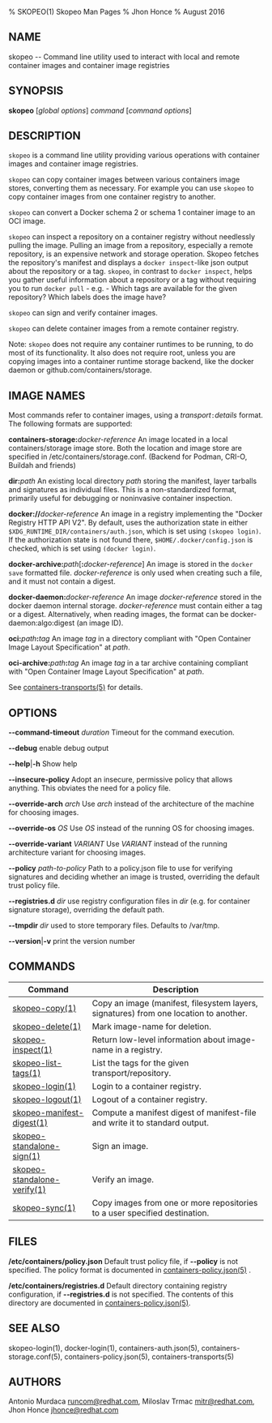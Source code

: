 % SKOPEO(1) Skopeo Man Pages
% Jhon Honce
% August 2016
## NAME
skopeo -- Command line utility used to interact with local and remote container images and container image registries

## SYNOPSIS
**skopeo** [_global options_] _command_ [_command options_]

## DESCRIPTION
`skopeo` is a command line utility providing various operations with container images and container image registries.

`skopeo` can copy container images between various containers image stores, converting them as necessary.  For example you can use `skopeo` to copy container images from one container registry to another.

`skopeo` can convert a Docker schema 2 or schema 1 container image to an OCI image.

`skopeo` can inspect a repository on a container registry without needlessly pulling the image. Pulling an image from a repository, especially a remote repository, is an expensive network and storage operation. Skopeo fetches the repository's manifest and displays a `docker inspect`-like json output about the repository or a tag. `skopeo`, in contrast to `docker inspect`, helps you gather useful information about a repository or a tag without requiring you to run `docker pull` - e.g. - Which tags are available for the given repository? Which labels does the image have?

`skopeo` can sign and verify container images.

`skopeo` can delete container images from a remote container registry.

Note: `skopeo` does not require any container runtimes to be running, to do most of
its functionality.  It also does not require root, unless you are copying images into a container runtime storage backend, like the docker daemon or github.com/containers/storage.

## IMAGE NAMES
Most commands refer to container images, using a _transport_`:`_details_ format. The following formats are supported:

  **containers-storage:**_docker-reference_
  An image located in a local containers/storage image store.  Both the location and image store are specified in /etc/containers/storage.conf. (Backend for Podman, CRI-O, Buildah and friends)

  **dir:**_path_
  An existing local directory _path_ storing the manifest, layer tarballs and signatures as individual files. This is a non-standardized format, primarily useful for debugging or noninvasive container inspection.

  **docker://**_docker-reference_
  An image in a registry implementing the "Docker Registry HTTP API V2". By default, uses the authorization state in either `$XDG_RUNTIME_DIR/containers/auth.json`, which is set using `(skopeo login)`. If the authorization state is not found there, `$HOME/.docker/config.json` is checked, which is set using `(docker login)`.

  **docker-archive:**_path_[**:**_docker-reference_]
  An image is stored in the `docker save` formatted file.  _docker-reference_ is only used when creating such a file, and it must not contain a digest.

  **docker-daemon:**_docker-reference_
  An image _docker-reference_ stored in the docker daemon internal storage.  _docker-reference_ must contain either a tag or a digest.  Alternatively, when reading images, the format can be docker-daemon:algo:digest (an image ID).

  **oci:**_path_**:**_tag_
  An image _tag_ in a directory compliant with "Open Container Image Layout Specification" at _path_.

  **oci-archive:**_path_**:**_tag_
  An image _tag_ in a tar archive containing compliant with "Open Container Image Layout Specification" at _path_.

See [containers-transports(5)](https://github.com/containers/image/blob/master/docs/containers-transports.5.md) for details.

## OPTIONS

  **--command-timeout** _duration_ Timeout for the command execution.

  **--debug** enable debug output

  **--help**|**-h** Show help

  **--insecure-policy** Adopt an insecure, permissive policy that allows anything. This obviates the need for a policy file.

  **--override-arch** _arch_ Use _arch_ instead of the architecture of the machine for choosing images.

  **--override-os** _OS_ Use _OS_ instead of the running OS for choosing images.

  **--override-variant** _VARIANT_ Use _VARIANT_ instead of the running architecture variant for choosing images.

  **--policy** _path-to-policy_ Path to a policy.json file to use for verifying signatures and deciding whether an image is trusted, overriding the default trust policy file.

  **--registries.d** _dir_ use registry configuration files in _dir_ (e.g. for container signature storage), overriding the default path.

  **--tmpdir** _dir_ used to store temporary files. Defaults to /var/tmp.

  **--version**|**-v** print the version number

## COMMANDS

| Command                                   | Description                                                                    |
| ----------------------------------------- | ------------------------------------------------------------------------------ |
| [skopeo-copy(1)](skopeo-copy.1.md)        | Copy an image (manifest, filesystem layers, signatures) from one location to another. |
| [skopeo-delete(1)](skopeo-delete.1.md)    | Mark image-name for deletion.                                                  |
| [skopeo-inspect(1)](skopeo-inspect.1.md)  | Return low-level information about image-name in a registry.                   |
| [skopeo-list-tags(1)](skopeo-list-tags.1.md)  | List the tags for the given transport/repository.                           |
| [skopeo-login(1)](skopeo-login.1.md)  | Login to a container registry. |
| [skopeo-logout(1)](skopeo-logout.1.md)  | Logout of a container registry. |
| [skopeo-manifest-digest(1)](skopeo-manifest-digest.1.md)    | Compute a manifest digest of manifest-file and write it to standard output.|
| [skopeo-standalone-sign(1)](skopeo-standalone-sign.1.md)    | Sign an image.                                               |
| [skopeo-standalone-verify(1)](skopeo-standalone-verify.1.md)| Verify an image.                                             |
| [skopeo-sync(1)](skopeo-sync.1.md)| Copy images from one or more repositories to a user specified destination.             |

## FILES
  **/etc/containers/policy.json**
  Default trust policy file, if **--policy** is not specified.
  The policy format is documented in [containers-policy.json(5)](https://github.com/containers/image/blob/master/docs/containers-policy.json.5.md) .

  **/etc/containers/registries.d**
  Default directory containing registry configuration, if **--registries.d** is not specified.
  The contents of this directory are documented in [containers-policy.json(5)](https://github.com/containers/image/blob/master/docs/containers-policy.json.5.md).

## SEE ALSO
skopeo-login(1), docker-login(1), containers-auth.json(5), containers-storage.conf(5), containers-policy.json(5), containers-transports(5)

## AUTHORS

Antonio Murdaca <runcom@redhat.com>, Miloslav Trmac <mitr@redhat.com>, Jhon Honce <jhonce@redhat.com>
